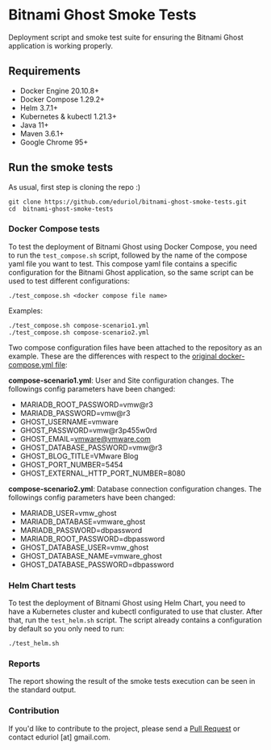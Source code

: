 # Bitnami Ghost Smoke Tests
Deployment script and smoke test suite for ensuring the Bitnami Ghost application is working properly.
## Requirements
- Docker Engine 20.10.8+
- Docker Compose 1.29.2+
- Helm 3.7.1+
- Kubernetes & kubectl 1.21.3+
- Java 11+
- Maven 3.6.1+
- Google Chrome 95+
## Run the smoke tests
As usual, first step is cloning the repo :)
```
git clone https://github.com/eduriol/bitnami-ghost-smoke-tests.git
cd  bitnami-ghost-smoke-tests
```
### Docker Compose tests
To test the deployment of Bitnami Ghost using Docker Compose, you need to run the `test_compose.sh` script, followed by the name of the compose yaml file you want to test. This compose yaml file contains a specific configuration for the Bitnami Ghost application, so the same script can be used to test different configurations:
```
./test_compose.sh <docker compose file name> 
```
Examples:
```
./test_compose.sh compose-scenario1.yml
./test_compose.sh compose-scenario2.yml 
```
Two compose configuration files have been attached to the repository as an example. These are the differences with respect to the [original docker-compose.yml file](https://github.com/bitnami/bitnami-docker-ghost/blob/master/docker-compose.yml):

**compose-scenario1.yml**: User and Site configuration changes. The followings config parameters have been changed:
- MARIADB_ROOT_PASSWORD=vmw@r3
- MARIADB_PASSWORD=vmw@r3
- GHOST_USERNAME=vmware
- GHOST_PASSWORD=vmw@r3p455w0rd
- GHOST_EMAIL=vmware@vmware.com
- GHOST_DATABASE_PASSWORD=vmw@r3
- GHOST_BLOG_TITLE=VMware Blog
- GHOST_PORT_NUMBER=5454
- GHOST_EXTERNAL_HTTP_PORT_NUMBER=8080

**compose-scenario2.yml**: Database connection configuration changes. The followings config parameters have been changed:
- MARIADB_USER=vmw_ghost
- MARIADB_DATABASE=vmware_ghost
- MARIADB_PASSWORD=dbpassword
- MARIADB_ROOT_PASSWORD=dbpassword
- GHOST_DATABASE_USER=vmw_ghost
- GHOST_DATABASE_NAME=vmware_ghost
- GHOST_DATABASE_PASSWORD=dbpassword
### Helm Chart tests
To test the deployment of Bitnami Ghost using Helm Chart, you need to have a Kubernetes cluster and kubectl configurated to use that cluster. After that, run the `test_helm.sh` script. The script already contains a configuration by default so you only need to run:
```
./test_helm.sh
```
### Reports
The report showing the result of the smoke tests execution can be seen in the standard output.
### Contribution
If you'd like to contribute to the project, please send a [Pull Request](https://docs.github.com/en/github/collaborating-with-pull-requests/proposing-changes-to-your-work-with-pull-requests/creating-a-pull-request) or contact eduriol [at] gmail.com.
